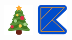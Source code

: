 <div style="display: flex; flex: 1; flex-direction: row; justify-content: center">
  <img src="docs/images/christmas-tree-emoji.png" width="94" alt="Christmas" />
  <div style="width: 16px"></div>
  <a href="https://kotlinlang.org/docs/kotlin-brand-assets.html#kotlin-night-brand-assets"><img src="docs/images/kotlin-sticker.png" width="94" alt="Kotlin" /></a>
</div>
